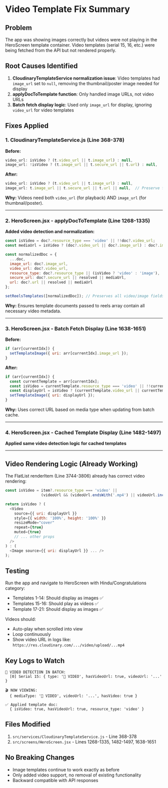 # Video Template Fix Summary

## Problem
The app was showing images correctly but videos were not playing in the HeroScreen template container. Video templates (serial 15, 16, etc.) were being fetched from the API but not rendered properly.

## Root Causes Identified

1. **CloudinaryTemplateService normalization issue**: Video templates had `image_url` set to `null`, removing the thumbnail/poster image needed for display
2. **applyDocToTemplate function**: Only handled image URLs, not video URLs
3. **Batch fetch display logic**: Used only `image_url` for display, ignoring `video_url` for video templates

## Fixes Applied

### 1. CloudinaryTemplateService.js (Line 368-378)
**Before:**
```javascript
video_url: isVideo ? (t.video_url || t.image_url) : null,
image_url: !isVideo ? (t.image_url || t.secure_url || t.url) : null,
```

**After:**
```javascript
video_url: isVideo ? (t.video_url || t.image_url) : null,
image_url: t.image_url || t.secure_url || t.url || null,  // Preserve for all types
```

**Why:** Videos need both `video_url` (for playback) AND `image_url` (for thumbnail/poster).

---

### 2. HeroScreen.jsx - applyDocToTemplate (Line 1268-1335)
**Added video detection and normalization:**
```javascript
const isVideo = doc?.resource_type === 'video' || !!doc?.video_url;
const mediaUrl = isVideo ? (doc?.video_url || doc?.image_url) : doc?.image_url;

const normalizedDoc = {
  ...doc,
  image_url: doc?.image_url,
  video_url: doc?.video_url,
  resource_type: doc?.resource_type || (isVideo ? 'video' : 'image'),
  secure_url: doc?.secure_url || resolved || mediaUrl,
  url: doc?.url || resolved || mediaUrl
};

setReelsTemplates([normalizedDoc]); // Preserves all video/image fields
```

**Why:** Ensures template documents passed to reels array contain all necessary video metadata.

---

### 3. HeroScreen.jsx - Batch Fetch Display (Line 1638-1651)
**Before:**
```javascript
if (arr[currentIdx]) {
  setTemplateImage({ uri: arr[currentIdx].image_url });
}
```

**After:**
```javascript
if (arr[currentIdx]) {
  const currentTemplate = arr[currentIdx];
  const isVideo = currentTemplate.resource_type === 'video' || !!currentTemplate.video_url;
  const displayUrl = isVideo ? (currentTemplate.video_url || currentTemplate.image_url) : currentTemplate.image_url;
  setTemplateImage({ uri: displayUrl });
}
```

**Why:** Uses correct URL based on media type when updating from batch cache.

---

### 4. HeroScreen.jsx - Cached Template Display (Line 1482-1497)
**Applied same video detection logic for cached templates**

---

## Video Rendering Logic (Already Working)

The FlatList renderItem (Line 3744-3806) already has correct video rendering:

```javascript
const isVideo = item?.resource_type === 'video' || 
                (videoUrl && (videoUrl.endsWith('.mp4') || videoUrl.includes('/video/upload/')));

return isVideo ? (
  <Video
    source={{ uri: displayUrl }}
    style={{ width: '100%', height: '100%' }}
    resizeMode="cover"
    repeat={true}
    muted={true}
    // ... other props
  />
) : (
  <Image source={{ uri: displayUrl }} ... />
);
```

## Testing

Run the app and navigate to HeroScreen with Hindu/Congratulations category:
- Templates 1-14: Should display as images ✅
- Templates 15-16: Should play as videos ✅
- Template 17-21: Should display as images ✅

Videos should:
- Auto-play when scrolled into view
- Loop continuously
- Show video URL in logs like: `https://res.cloudinary.com/.../video/upload/...mp4`

## Key Logs to Watch

```
🎥 VIDEO DETECTION IN BATCH:
  [0] Serial 15: { type: '🎥 VIDEO', hasVideoUrl: true, videoUrl: '...' }

🎬 NOW VIEWING:
  { mediaType: '🎥 VIDEO', videoUrl: '...', hasVideo: true }

✅ Applied template doc:
  { isVideo: true, hasVideoUrl: true, resource_type: 'video' }
```

## Files Modified
1. `src/services/CloudinaryTemplateService.js` - Line 368-378
2. `src/screens/HeroScreen.jsx` - Lines 1268-1335, 1482-1497, 1638-1651

## No Breaking Changes
- Image templates continue to work exactly as before
- Only added video support, no removal of existing functionality
- Backward compatible with API responses
